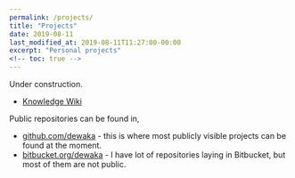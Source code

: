 ```yaml
---
permalink: /projects/
title: "Projects"
date: 2019-08-11
last_modified_at: 2019-08-11T11:27:00-00:00
excerpt: "Personal projects"
<!-- toc: true -->
---
```


Under construction.

- [Knowledge Wiki](https://wiki.dewaka.com)

Public repositories can be found in,
- [github.com/dewaka](https://github.com/dewaka) - this is where most publicly
  visible projects can be found at the moment.
- [bitbucket.org/dewaka](https://bitbucket.org/dewaka) - I have lot of
  repositories laying in Bitbucket, but most of them are not public.
